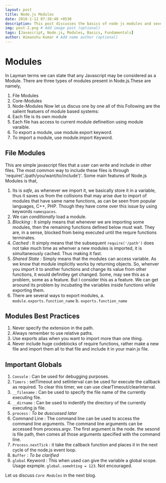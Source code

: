 ```yaml
---
layout: post
title: Node.js Modules
date: 2018-1-12 07:38:40 +0530
description: This post discusses the basics of node js modules and several other node.js fundamental concepts.
img: post-2.png # Add image post (optional)
tags: [Javascript, Node.js, Modules, Basics, Fundamentals]
author: Himanshu Kumar # Add name author (optional)
---
```


# Modules
In Layman terms we can state that any Javascript may be considered as a Module. There are three types of modules present in Node.js.These are namely,
1. File Modules
2. Core-Modules
3. Node-Modules
Now let us discus one by one all of this
Following are the salient featuers of module based systems:
1. Each file is its own module
2. Each file has access to current module defineition using module varaible.
3. To export a module, use module.export keyword.
4. To import a module, use module.import Keyword.

## File Modules
This are simple javascript files that a user can write and include in other files. The most common way to include these files is through
'require('./path/you/want/to/include')'.
Some main features of Node.js Modules is that,
1. Its is *safe*, as whenever we import it, we basically store it in a variable, thus it saves us from the collisions that may arise due to import of modules that have same name functions, as can be seen from popular languages, C++, PHP. Though they have come over this issue by using keywords `namespaces`.
2. We can *conditionally* load a module.
3. *Blocking* : It simply means that whenever we are importing some modules, then the remaining functions defined below must wait. They are, in a sense, blocked from being executed until the requre functions terminates.
4. *Cached* : It simply means that the subsequent `require('/path')` does not take much time as whenver a new modules is imported, it is simultaneously cached. Thus making it fast.
5. *Shared State* : Simply means that the modules can access variable. As we know that module implicitly works by returning objects. So, whenver you import it to another functions and change its value from other functions, it would definitley get changed. Some, may see this as a problem, some as a feature. But I consider this as a feature. We can get aroound its problem by incubating the variables inside functions while exporting them.
6. There are several ways to export modules,
    a. `module.exports.function_name`
    b. `exports.function_name`

## Modules Best Practices
1. Never specify the extension in the path.
2. Always remember to use relative paths.
3. Use exports alias when you want to import more than one thing.
4. Never include huge codeblocks of require functions, rather make a new file and import them all to that file and include it in your main js file.

## Important Globals
1. `Console` : Can be used for debugging purposes.
2. `Timers` : setTimeout and setInterval can be used for execute the callback as required. To clear this timer, we can use clearTimeout/clearInterval.
3. `__filename` : Can be used to specify the file name of the currently executing file.
4. `__dirname` : Can be used to indentify the directory of the currently executing js file.
5. `process` : *To be duscussed later*
6. Command Line : The command line can be used to access the command line arguments. The command line arguments can be accessed from process.argv. The first argument is the node. the sesond is file path, then comes all those arguments specified with the command line.
7. `Process.nextTick` : it take the callback function and places it in the next cycle of the node.js event loop.
8. `Buffer` : *To be clarified*
9. `global` Keyword : This when used can give the variable a global scope. Usage expmple. `global.somehting = 123`. Not encouraged.

Let us discuss *`Core Modules`* in the next blog.